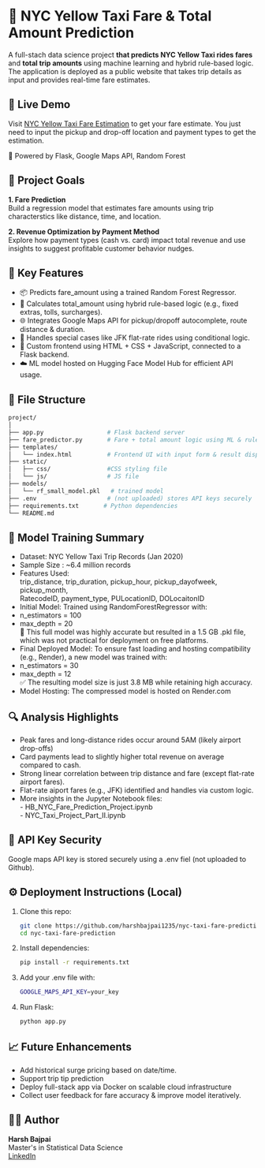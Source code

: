 # 🗽 NYC Yellow Taxi Fare & Total Amount Prediction

A full-stach data science project **that predicts NYC Yellow Taxi rides fares** and **total trip amounts** using machine learning and hybrid rule-based logic. The application is deployed as a public website that takes trip details as input and provides real-time fare estimates.

## 🚀 Live Demo

Visit [NYC Yellow Taxi Fare Estimation](https://nyc-yellow-taxi-fare-prediction.onrender.com/) to get your fare estimate. You just need to input the pickup and drop-off location and payment types to get the estimation.

🔐 Powered by Flask, Google Maps API, Random Forest

## 📌 Project Goals

**1. Fare Prediction** <br> 
     Build a regression model that estimates fare amounts using trip characterstics like distance, time, and location.

**2. Revenue Optimization by Payment Method** <br>
     Explore how payment types (cash vs. card) impact total revenue and use insights to suggest profitable customer behavior nudges.


## 🧠 Key Features

- 📦 Predicts fare_amount using a trained Random Forest Regressor.
- 🧾 Calculates total_amount using hybrid rule-based logic (e.g., fixed extras, tolls, surcharges).
- 🌐 Integrates Google Maps API for pickup/dropoff autocomplete, route distance & duration.
- 🚕 Handles special cases like JFK flat-rate rides using conditional logic.
- 🎨 Custom frontend using HTML + CSS + JavaScript, connected to a Flask backend.
- ☁️ ML model hosted on Hugging Face Model Hub for efficient API usage.

## 📂 File Structure

```bash
project/
│
├── app.py                  # Flask backend server
├── fare_predictor.py       # Fare + total amount logic using ML & rule-based strategy
├── templates/
│   └── index.html          # Frontend UI with input form & result display
├── static/
│   ├── css/                #CSS styling file
│   └── js/                 # JS file
├── models/
│   └── rf_small_model.pkl   # trained model
├── .env                    # (not uploaded) stores API keys securely
├── requirements.txt       # Python dependencies
└── README.md
```

## 🧪 Model Training Summary

- Dataset: NYC Yellow Taxi Trip Records (Jan 2020)
- Sample Size : ~6.4 million records
- Features Used:<br> 
trip_distance, trip_duration, pickup_hour, pickup_dayofweek, pickup_month,<br>
RatecodeID, payment_type, PULocationID, DOLocaitonID
- Initial Model: Trained using RandomForestRegressor with: <br>
- n_estimators = 100 <br>
- max_depth = 20<br>
🔴 This full model was highly accurate but resulted in a 1.5 GB .pkl file, which was not practical for deployment on free platforms.<br>
- Final Deployed Model: To ensure fast loading and hosting compatibility (e.g., Render), a new model was trained with:<br>
- n_estimators = 30<br>
- max_depth = 12 <br>
✅ The resulting model size is just 3.8 MB while retaining high accuracy.<br>
- Model Hosting: The compressed model is hosted on Render.com

## 🔍 Analysis Highlights

- Peak fares and long-distance rides occur around 5AM (likely airport drop-offs)
- Card payments lead to slightly higher total revenue on average compared to cash.
- Strong linear correlation between trip distance and fare (except flat-rate airport fares).
- Flat-rate aiport fares (e.g., JFK) identified and handles via custom logic.
- More insights in the Jupyter Notebook files:<br>
                                        - HB_NYC_Fare_Prediction_Project.ipynb<br>
                                        - NYC_Taxi_Project_Part_II.ipynb<br>

## 🔐 API Key Security

Google maps API key is stored securely using a .env fiel (not uploaded to Github).

## ⚙️ Deployment Instructions (Local)

1. Clone this repo:
   ```bash
   git clone https://github.com/harshbajpai1235/nyc-taxi-fare-prediction.git
   cd nyc-taxi-fare-prediction
   ```

2. Install dependencies:
   ```bash
   pip install -r requirements.txt
   ```

3. Add your .env file with:
   ```bash
   GOOGLE_MAPS_API_KEY=your_key
   ```

4. Run Flask:
   ```bash
   python app.py
   ```

## 📈 Future Enhancements

- Add historical surge pricing based on date/time.
- Support trip tip prediction
- Deploy full-stack app via Docker on scalable cloud infrastructure
- Collect user feedback for fare accuracy & improve model iteratively.


## 🧑‍💻 Author

**Harsh Bajpai** <br>
Master's in Statistical Data Science<br>
[LinkedIn](www.linkedin.com/in/harsh-bajpai22) <br>
